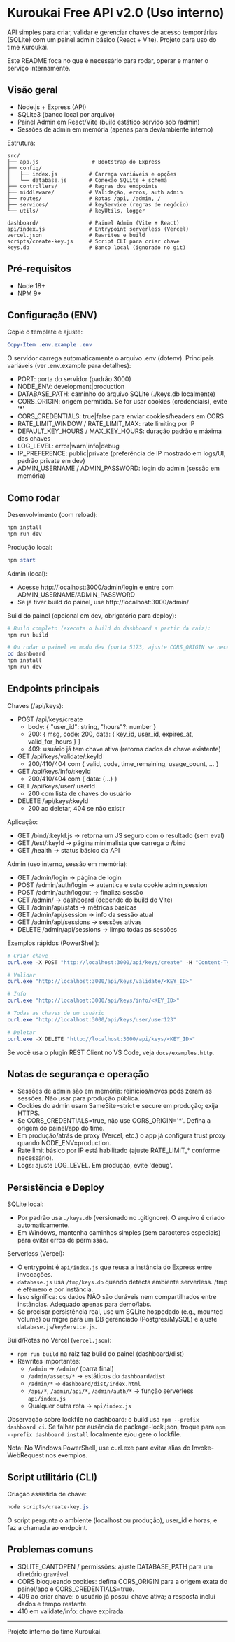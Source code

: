 # Kuroukai Free API v2.0 (Uso interno)

API simples para criar, validar e gerenciar chaves de acesso temporárias (SQLite) com um painel admin básico (React + Vite). Projeto para uso do time Kuroukai.

Este README foca no que é necessário para rodar, operar e manter o serviço internamente.

## Visão geral

- Node.js + Express (API)
- SQLite3 (banco local por arquivo)
- Painel Admin em React/Vite (build estático servido sob /admin)
- Sessões de admin em memória (apenas para dev/ambiente interno)

Estrutura:

```
src/
├── app.js                 # Bootstrap do Express
├── config/
│   ├── index.js          # Carrega variáveis e opções
│   └── database.js       # Conexão SQLite + schema
├── controllers/          # Regras dos endpoints
├── middleware/           # Validação, erros, auth admin
├── routes/               # Rotas /api, /admin, /
├── services/             # keyService (regras de negócio)
└── utils/                # keyUtils, logger

dashboard/                # Painel Admin (Vite + React)
api/index.js              # Entrypoint serverless (Vercel)
vercel.json               # Rewrites e build
scripts/create-key.js     # Script CLI para criar chave
keys.db                   # Banco local (ignorado no git)
```

## Pré-requisitos

- Node 18+
- NPM 9+

## Configuração (ENV)

Copie o template e ajuste:

```powershell
Copy-Item .env.example .env
```

O servidor carrega automaticamente o arquivo .env (dotenv). Principais variáveis (ver .env.example para detalhes):
- PORT: porta do servidor (padrão 3000)
- NODE_ENV: development|production
- DATABASE_PATH: caminho do arquivo SQLite (./keys.db localmente)
- CORS_ORIGIN: origem permitida. Se for usar cookies (credenciais), evite '*'
- CORS_CREDENTIALS: true|false para enviar cookies/headers em CORS
- RATE_LIMIT_WINDOW / RATE_LIMIT_MAX: rate limiting por IP
- DEFAULT_KEY_HOURS / MAX_KEY_HOURS: duração padrão e máxima das chaves
- LOG_LEVEL: error|warn|info|debug
- IP_PREFERENCE: public|private (preferência de IP mostrado em logs/UI; padrão private em dev)
- ADMIN_USERNAME / ADMIN_PASSWORD: login do admin (sessão em memória)

## Como rodar

Desenvolvimento (com reload):

```powershell
npm install
npm run dev
```

Produção local:

```powershell
npm start
```

Admin (local):
- Acesse http://localhost:3000/admin/login e entre com ADMIN_USERNAME/ADMIN_PASSWORD
- Se já tiver build do painel, use http://localhost:3000/admin/

Build do painel (opcional em dev, obrigatório para deploy):

```powershell
# Build completo (executa o build do dashboard a partir da raiz):
npm run build

# Ou rodar o painel em modo dev (porta 5173, ajuste CORS_ORIGIN se necessário)
cd dashboard
npm install
npm run dev
```

## Endpoints principais

Chaves (/api/keys):
- POST /api/keys/create
    - body: { "user_id": string, "hours"?: number }
    - 200: { msg, code: 200, data: { key_id, user_id, expires_at, valid_for_hours } }
    - 409: usuário já tem chave ativa (retorna dados da chave existente)
- GET /api/keys/validate/:keyId
    - 200/410/404 com { valid, code, time_remaining, usage_count, ... }
- GET /api/keys/info/:keyId
    - 200/410/404 com { data: {...} }
- GET /api/keys/user/:userId
    - 200 com lista de chaves do usuário
- DELETE /api/keys/:keyId
    - 200 ao deletar, 404 se não existir

Aplicação:
- GET /bind/:keyId.js → retorna um JS seguro com o resultado (sem eval)
- GET /test/:keyId → página minimalista que carrega o /bind
- GET /health → status básico da API

Admin (uso interno, sessão em memória):
- GET /admin/login → página de login
- POST /admin/auth/login → autentica e seta cookie admin_session
- POST /admin/auth/logout → finaliza sessão
- GET /admin/ → dashboard (depende do build do Vite)
- GET /admin/api/stats → métricas básicas
- GET /admin/api/session → info da sessão atual
- GET /admin/api/sessions → sessões ativas
- DELETE /admin/api/sessions → limpa todas as sessões

Exemplos rápidos (PowerShell):

```powershell
# Criar chave
curl.exe -X POST "http://localhost:3000/api/keys/create" -H "Content-Type: application/json" -d '{"user_id":"user123","hours":24}'

# Validar
curl.exe "http://localhost:3000/api/keys/validate/<KEY_ID>"

# Info
curl.exe "http://localhost:3000/api/keys/info/<KEY_ID>"

# Todas as chaves de um usuário
curl.exe "http://localhost:3000/api/keys/user/user123"

# Deletar
curl.exe -X DELETE "http://localhost:3000/api/keys/<KEY_ID>"
```

Se você usa o plugin REST Client no VS Code, veja `docs/examples.http`.

## Notas de segurança e operação

- Sessões de admin são em memória: reinícios/novos pods zeram as sessões. Não usar para produção pública.
- Cookies do admin usam SameSite=strict e secure em produção; exija HTTPS.
- Se CORS_CREDENTIALS=true, não use CORS_ORIGIN='*'. Defina a origem do painel/app do time.
- Em produção/atrás de proxy (Vercel, etc.) o app já configura trust proxy quando NODE_ENV=production.
- Rate limit básico por IP está habilitado (ajuste RATE_LIMIT_* conforme necessário).
- Logs: ajuste LOG_LEVEL. Em produção, evite 'debug'.

## Persistência e Deploy

SQLite local:
- Por padrão usa `./keys.db` (versionado no .gitignore). O arquivo é criado automaticamente.
- Em Windows, mantenha caminhos simples (sem caracteres especiais) para evitar erros de permissão.

Serverless (Vercel):
- O entrypoint é `api/index.js` que reusa a instância do Express entre invocações.
- `database.js` usa `/tmp/keys.db` quando detecta ambiente serverless. /tmp é efêmero e por instância.
- Isso significa: os dados NÃO são duráveis nem compartilhados entre instâncias. Adequado apenas para demo/labs.
- Se precisar persistência real, use um SQLite hospedado (e.g., mounted volume) ou migre para um DB gerenciado (Postgres/MySQL) e ajuste `database.js`/`keyService.js`.

Build/Rotas no Vercel (`vercel.json`):
- `npm run build` na raiz faz build do painel (dashboard/dist)
- Rewrites importantes:
    - `/admin` → `/admin/` (barra final)
    - `/admin/assets/*` → estáticos do `dashboard/dist`
    - `/admin/*` → `dashboard/dist/index.html`
    - `/api/*`, `/admin/api/*`, `/admin/auth/*` → função serverless `api/index.js`
    - Qualquer outra rota → `api/index.js`

Observação sobre lockfile no dashboard: o build usa `npm --prefix dashboard ci`. Se falhar por ausência de package-lock.json, troque para `npm --prefix dashboard install` localmente e/ou gere o lockfile.

Nota: No Windows PowerShell, use curl.exe para evitar alias do Invoke-WebRequest nos exemplos.

## Script utilitário (CLI)

Criação assistida de chave:

```powershell
node scripts/create-key.js
```

O script pergunta o ambiente (localhost ou produção), user_id e horas, e faz a chamada ao endpoint.

## Problemas comuns

- SQLITE_CANTOPEN / permissões: ajuste DATABASE_PATH para um diretório gravável.
- CORS bloqueando cookies: defina CORS_ORIGIN para a origem exata do painel/app e CORS_CREDENTIALS=true.
- 409 ao criar chave: o usuário já possui chave ativa; a resposta inclui dados e tempo restante.
- 410 em validate/info: chave expirada.

---

Projeto interno do time Kuroukai.



